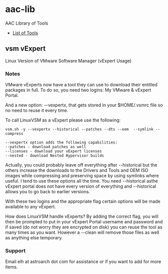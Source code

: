 # aac-lib
AAC Library of Tools

- <a href=https://github.com/Texiwill/aac-lib/tree/master/>List of Tools</a>

## vsm vExpert
Linux Version of VMware Software Manager (vExpert Usage)

### Notes

VMware vExperts now have a tool they can use to download their entitled
packages in full. To do so, you need two logins: My VMware & vExpert Portal.

And a new option: --vexpertx, that gets stored in your $HOME/.vsmrc file
so no need to reuse it every time.

To call LinuxVSM as a vExpert please use the following:

```
vsm.sh -y --vexpertx --historical --patches --dts --oem  --symlink --compress

--vexpertx option adds the following capabilities:
--patches - download patches as well
--licenses - download your vExpert licenses
--nested - download Nested Hypervisor builds
```

Actually, you could probably leave off everything after --historical
but the others increase the downloads to the Drivers and Tools and OEM
ISO images while compressing and preserving space by using symlinks
where useful. I tend to use these options all the time. You need
--historical asthe vExpert portal does not have every version of
everything and --historical allows you to go back to earlier versions.

With these two logins and the appropriate flag certain options will be
made available to any vExpert.

How does LinuxVSM handle vExperts? By adding the correct flag, you will
then be prompted to put in your vExpert Portal username and password
and if saved (do not worry they are encrypted on disk) you can reuse
the tool as many times as you want. However a --clean will remove those
files as well as anything else temporary.

### Support
Email elh at astroarch dot com for assistance or if you want to add
for more items.

